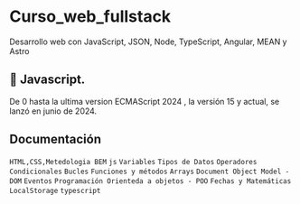 # Curso_web_fullstack
Desarrollo web con JavaScript, JSON, Node, TypeScript, Angular, MEAN y Astro


## 🚀 Javascript.
De 0 hasta la ultima version ECMAScript 2024 , la versión 15 y actual, se lanzó en junio de 2024.

## Documentación

`HTML,CSS,Metedologia BEM` `js` `Variables` `Tipos de Datos` `Operadores` `Condicionales` `Bucles` `Funciones y métodos` `Arrays` `Document Object Model - DOM` `Eventos` `Programación Orienteda a objetos - POO` `Fechas y Matemáticas` `LocalStorage` `typescript`
